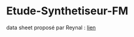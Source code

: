 # Etude-Synthetiseur-FM
data sheet proposé par Reynal : [lien](datasheets/projet_Article_Chowning_Synthese_FM.pdf)
